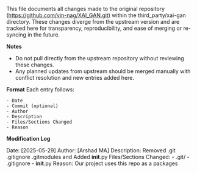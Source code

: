 This file documents all changes made to the original repository (https://github.com/vin-nag/XAI_GAN.git) within the third_party/xai-gan directory. These changes diverge from the upstream version and are tracked here for transparency, reproducibility, and ease of merging or re-syncing in the future.

**Notes**
- Do not pull directly from the upstream repository without reviewing these changes.
- Any planned updates from upstream should be merged manually with conflict resolution and new entries added here.

**Format**
Each entry follows:

    - Date
    - Commit (optional)
    - Author
    - Description
    - Files/Sections Changed
    - Reason

**Modification Log**

Date: [2025-05-29]
Author: [Arshad MA]
Description: Removed .git .gitignore .gitmodules and Added __init__.py
Files/Sections Changed:
    - .git/
    - .gitignore
    - __init__.py 
Reason: Our project uses this repo as a packages

